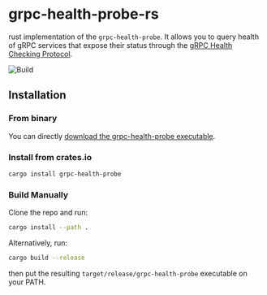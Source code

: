 # grpc-health-probe-rs

rust implementation of the `grpc-health-probe`. It allows you to query health of gRPC services that expose their status through the [gRPC Health Checking Protocol](https://github.com/grpc/grpc/blob/master/doc/health-checking.md).

![Build](https://github.com/onatm/grpc-health-probe/workflows/Build/badge.svg)

## Installation

### From binary

You can directly [download the grpc-health-probe executable](https://github.com/onatm/grpc-health-probe/releases).

### Install from crates.io

```sh
cargo install grpc-health-probe
```

### Build Manually

Clone the repo and run:

```sh
cargo install --path .
```

Alternatively, run:

```sh
cargo build --release
```

then put the resulting `target/release/grpc-health-probe` executable on your PATH.
